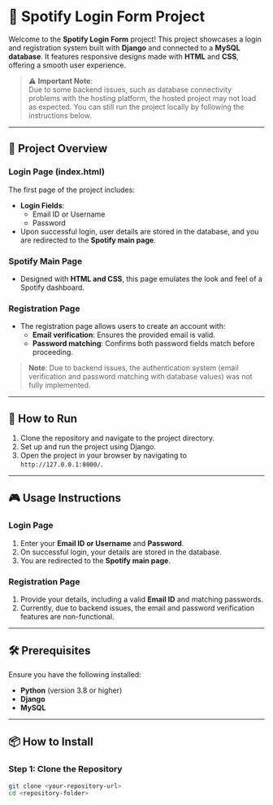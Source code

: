 # 🎵 Spotify Login Form Project  

Welcome to the **Spotify Login Form** project! This project showcases a login and registration system built with **Django** and connected to a **MySQL database**. It features responsive designs made with **HTML** and **CSS**, offering a smooth user experience.

> ⚠️ **Important Note**:  
> Due to some backend issues, such as database connectivity problems with the hosting platform, the hosted project may not load as expected. You can still run the project locally by following the instructions below.

---

## 🌟 Project Overview  

### Login Page (index.html)  
The first page of the project includes:  
- **Login Fields**:  
  - Email ID or Username  
  - Password  
- Upon successful login, user details are stored in the database, and you are redirected to the **Spotify main page**.  

### Spotify Main Page  
- Designed with **HTML and CSS**, this page emulates the look and feel of a Spotify dashboard.  

### Registration Page  
- The registration page allows users to create an account with:  
  - **Email verification**: Ensures the provided email is valid.  
  - **Password matching**: Confirms both password fields match before proceeding.  

> **Note**: Due to backend issues, the authentication system (email verification and password matching with database values) was not fully implemented.  

---

## 🚀 How to Run  

1. Clone the repository and navigate to the project directory.  
2. Set up and run the project using Django.  
3. Open the project in your browser by navigating to `http://127.0.0.1:8000/`.  

---

## 🎮 Usage Instructions  

### Login Page  
1. Enter your **Email ID or Username** and **Password**.  
2. On successful login, your details are stored in the database.  
3. You are redirected to the **Spotify main page**.  

### Registration Page  
1. Provide your details, including a valid **Email ID** and matching passwords.  
2. Currently, due to backend issues, the email and password verification features are non-functional.  

---

## 🛠️ Prerequisites  

Ensure you have the following installed:  
- **Python** (version 3.8 or higher)  
- **Django**  
- **MySQL**  

---

## 📦 How to Install  

### Step 1: Clone the Repository  
```bash
git clone <your-repository-url>
cd <repository-folder>
